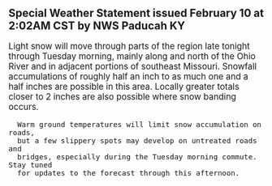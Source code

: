 <p>
   <h2>Special Weather Statement issued February 10 at 2:02AM CST by NWS Paducah KY</h2>
   <div style="font-size:120%">Light snow will move through parts of the region late tonight
      through Tuesday morning, mainly along and north of the Ohio River
      and in adjacent portions of southeast Missouri. Snowfall
      accumulations of roughly half an inch to as much one and a half
      inches are possible in this area. Locally greater totals closer to
      2 inches are also possible where snow banding occurs.
      
      Warm ground temperatures will limit snow accumulation on roads,
      but a few slippery spots may develop on untreated roads and
      bridges, especially during the Tuesday morning commute. Stay tuned
      for updates to the forecast through this afternoon.
   </div>
</p>